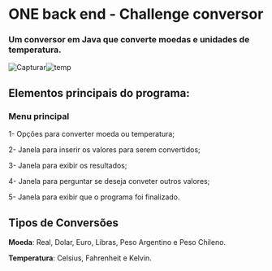 # ONE back end - Challenge conversor
### Um conversor em Java que converte moedas e unidades de temperatura.

![Capturar](https://user-images.githubusercontent.com/121628250/229390170-0bcf4663-5c69-49bf-b756-a1ef6e91dddd.PNG)![temp](https://user-images.githubusercontent.com/121628250/229390202-f2ce838f-1d61-440b-90ee-4375262016f7.PNG)

## Elementos principais do programa:
### Menu principal
1- Opções para converter moeda ou temperatura;

2- Janela para inserir os valores para serem convertidos;

3- Janela para exibir os resultados;

4- Janela para perguntar se deseja conveter outros valores;

5- Janela para exibir que o programa foi finalizado.

## Tipos de Conversões

**Moeda**:
Real, Dolar, Euro, Libras, Peso Argentino e Peso Chileno.

**Temperatura**:
Celsius, Fahrenheit e Kelvin.
